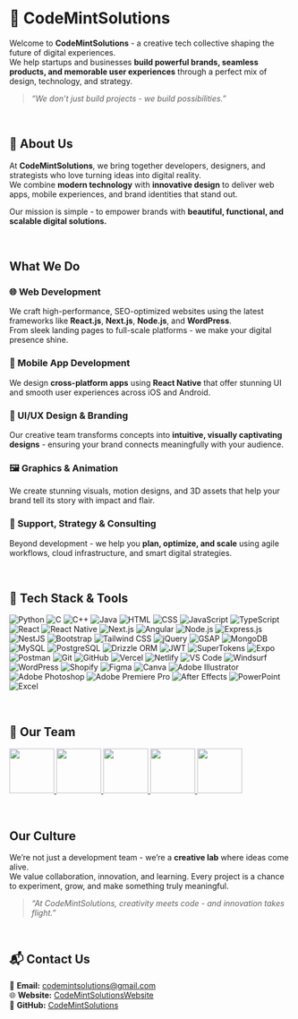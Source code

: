 # 🚀 CodeMintSolutions

Welcome to **CodeMintSolutions** - a creative tech collective shaping the future of digital experiences.  
We help startups and businesses **build powerful brands, seamless products, and memorable user experiences** through a perfect mix of design, technology, and strategy.

> *“We don’t just build projects - we build possibilities.”*

<br />

## 🌟 About Us

At **CodeMintSolutions**, we bring together developers, designers, and strategists who love turning ideas into digital reality.  
We combine **modern technology** with **innovative design** to deliver web apps, mobile experiences, and brand identities that stand out.

Our mission is simple - to empower brands with **beautiful, functional, and scalable digital solutions.**

<br />

## What We Do

### 🌐 Web Development  
We craft high-performance, SEO-optimized websites using the latest frameworks like **React.js**, **Next.js**, **Node.js**, and **WordPress**.  
From sleek landing pages to full-scale platforms - we make your digital presence shine.

### 📱 Mobile App Development  
We design **cross-platform apps** using **React Native** that offer stunning UI and smooth user experiences across iOS and Android.

### 🎨 UI/UX Design & Branding  
Our creative team transforms concepts into **intuitive, visually captivating designs** - ensuring your brand connects meaningfully with your audience.

### 🖼️ Graphics & Animation  
We create stunning visuals, motion designs, and 3D assets that help your brand tell its story with impact and flair.

### 🔧 Support, Strategy & Consulting  
Beyond development - we help you **plan, optimize, and scale** using agile workflows, cloud infrastructure, and smart digital strategies.

<br />

## 🧠 Tech Stack & Tools

<p>
  <img alt="Python" src="https://img.shields.io/badge/-Python-3776AB?style=flat-square&logo=python&logoColor=white" />
  <img alt="C" src="https://img.shields.io/badge/-C-A8B9CC?style=flat-square&logo=c&logoColor=white" />
  <img alt="C++" src="https://img.shields.io/badge/-C++-00599C?style=flat-square&logo=cplusplus&logoColor=white" />
  <img alt="Java" src="https://img.shields.io/badge/-Java-007396?style=flat-square&logo=java&logoColor=white" />
  <img alt="HTML" src="https://img.shields.io/badge/-HTML5-E34F26?style=flat-square&logo=html5&logoColor=white" />
  <img alt="CSS" src="https://img.shields.io/badge/-CSS3-1572B6?style=flat-square&logo=css3&logoColor=white" />
  <img alt="JavaScript" src="https://img.shields.io/badge/-JavaScript-F7DF1E?style=flat-square&logo=javascript&logoColor=black" />
  <img alt="TypeScript" src="https://img.shields.io/badge/-TypeScript-007ACC?style=flat-square&logo=typescript&logoColor=white" />
  
  <img alt="React" src="https://img.shields.io/badge/-React-45b8d8?style=flat-square&logo=react&logoColor=white" />
  <img alt="React Native" src="https://img.shields.io/badge/-React Native-45b8d8?style=flat-square&logo=react&logoColor=white" />
  <img alt="Next.js" src="https://img.shields.io/badge/-Next.js-000000?style=flat-square&logo=nextdotjs&logoColor=white" />
  <img alt="Angular" src="https://img.shields.io/badge/-Angular-DD0031?style=flat-square&logo=angular&logoColor=white" />
  <img alt="Node.js" src="https://img.shields.io/badge/-Node.js-43853d?style=flat-square&logo=node.js&logoColor=white" />
  <img alt="Express.js" src="https://img.shields.io/badge/-Express.js-000000?style=flat-square&logo=express&logoColor=white" />
  <img alt="NestJS" src="https://img.shields.io/badge/-NestJS-E0234E?style=flat-square&logo=nestjs&logoColor=white" />
  
  <img alt="Bootstrap" src="https://img.shields.io/badge/-Bootstrap-7952B3?style=flat-square&logo=bootstrap&logoColor=white" />
  <img alt="Tailwind CSS" src="https://img.shields.io/badge/-Tailwind CSS-38B2AC?style=flat-square&logo=tailwindcss&logoColor=white" />
  <img alt="jQuery" src="https://img.shields.io/badge/-jQuery-0769AD?style=flat-square&logo=jquery&logoColor=white" />
  <img alt="GSAP" src="https://img.shields.io/badge/-GSAP-88CE02?style=flat-square&logo=greensock&logoColor=white" />
  
  <img alt="MongoDB" src="https://img.shields.io/badge/-MongoDB-13aa52?style=flat-square&logo=mongodb&logoColor=white" />
  <img alt="MySQL" src="https://img.shields.io/badge/-MySQL-4479A1?style=flat-square&logo=mysql&logoColor=white" />
  <img alt="PostgreSQL" src="https://img.shields.io/badge/-PostgreSQL-336791?style=flat-square&logo=postgresql&logoColor=white" />
  <img alt="Drizzle ORM" src="https://img.shields.io/badge/-Drizzle ORM-2C3E50?style=flat-square&logo=databricks&logoColor=white" />
  <img alt="JWT" src="https://img.shields.io/badge/-JWT-000000?style=flat-square&logo=jsonwebtokens&logoColor=white" />
  <img alt="SuperTokens" src="https://img.shields.io/badge/-SuperTokens-4761A5?style=flat-square&logoColor=white" />
  
  <img alt="Expo" src="https://img.shields.io/badge/-Expo-000020?style=flat-square&logo=expo&logoColor=white" />
  <img alt="Postman" src="https://img.shields.io/badge/-Postman-FF6C37?style=flat-square&logo=postman&logoColor=white" />
  <img alt="Git" src="https://img.shields.io/badge/-Git-F05032?style=flat-square&logo=git&logoColor=white" />
  <img alt="GitHub" src="https://img.shields.io/badge/-GitHub-181717?style=flat-square&logo=github&logoColor=white" />
  <img alt="Vercel" src="https://img.shields.io/badge/-Vercel-000000?style=flat-square&logo=vercel&logoColor=white" />
  <img alt="Netlify" src="https://img.shields.io/badge/-Netlify-00C7B7?style=flat-square&logo=netlify&logoColor=white" />
  
  <img alt="VS Code" src="https://img.shields.io/badge/-VS Code-007ACC?style=flat-square&logo=visualstudiocode&logoColor=white" />
  <img alt="Windsurf" src="https://img.shields.io/badge/-Windsurf-0078D7?style=flat-square&logo=visualstudio&logoColor=white" />
  
  <img alt="WordPress" src="https://img.shields.io/badge/-WordPress-21759B?style=flat-square&logo=wordpress&logoColor=white" />
  <img alt="Shopify" src="https://img.shields.io/badge/-Shopify-7AB55C?style=flat-square&logo=shopify&logoColor=white" />
  
  <img alt="Figma" src="https://img.shields.io/badge/-Figma-F24E1E?style=flat-square&logo=figma&logoColor=white" />
  <img alt="Canva" src="https://img.shields.io/badge/-Canva-00C4CC?style=flat-square&logo=canva&logoColor=white" />
  <img alt="Adobe Illustrator" src="https://img.shields.io/badge/-Adobe Illustrator-FF9A00?style=flat-square&logo=adobeillustrator&logoColor=white" />
  <img alt="Adobe Photoshop" src="https://img.shields.io/badge/-Adobe Photoshop-31A8FF?style=flat-square&logo=adobephotoshop&logoColor=white" />
  <img alt="Adobe Premiere Pro" src="https://img.shields.io/badge/-Premiere Pro-9999FF?style=flat-square&logo=adobepremierepro&logoColor=white" />
  <img alt="After Effects" src="https://img.shields.io/badge/-After Effects-C49EF5?style=flat-square&logo=adobeaftereffects&logoColor=white" />
  <img alt="PowerPoint" src="https://img.shields.io/badge/-PowerPoint-B7472A?style=flat-square&logo=microsoftpowerpoint&logoColor=white" />
  <img alt="Excel" src="https://img.shields.io/badge/-Excel-217346?style=flat-square&logo=microsoftexcel&logoColor=white" />
</p>

<br />

## 🤝 Our Team

<p align="left">
  <a href="https://github.com/x-darkvanilla-x">
    <img src="https://avatars.githubusercontent.com/u/122479676?v=4" width="80" height="80" />
  </a>
  <a href="https://github.com/vrushal1018">
    <img src="https://avatars.githubusercontent.com/u/220584900?v=4" width="80" height="80" />
  </a>
  <a href="https://github.com/BEAST1807">
    <img src="https://avatars.githubusercontent.com/u/182793841?v=4" width="80" height="80" />
  </a>
  <a href="https://github.com/akshayhydra">
    <img src="https://avatars.githubusercontent.com/u/129942680?v=4" width="80" height="80" />
  </a>
  <a href="https://github.com/sakshi18777">
    <img src="https://avatars.githubusercontent.com/u/194662750?v=4" width="80" height="80" />
  </a>
</p>

<br />

## Our Culture

We’re not just a development team - we’re a **creative lab** where ideas come alive.  
We value collaboration, innovation, and learning. Every project is a chance to experiment, grow, and make something truly meaningful.

> *“At CodeMintSolutions, creativity meets code - and innovation takes flight.”*

<br />

## 📬 Contact Us

📧 **Email:** codemintsolutions@gmail.com  
🌐 **Website:** [CodeMintSolutionsWebsite](https://codemintsolutions.vercel.app/)  
💼 **GitHub:** [CodeMintSolutions](https://github.com/CodeMintSolutions)
